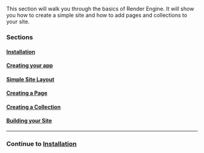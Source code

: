 This section will walk you through the basics of Render Engine. It will show you how to create a simple site and how to add pages and collections to your site.

### Sections

#### [Installation](installation.md)

#### [Creating your app](creating-your-app.md)

#### [Simple Site Layout](layout.md)

#### [Creating a Page](creating-a-page.md)

#### [Creating a Collection](creating-a-collection.md)

#### [Building your Site](building-your-site.md)

---

### Continue to [Installation](installation.md)
